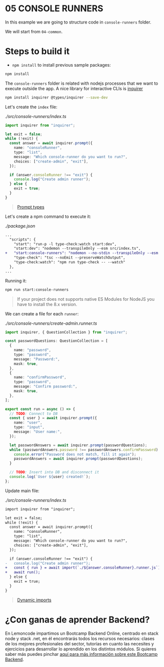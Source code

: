 # 05 CONSOLE RUNNERS

In this example we are going to structure code in `console-runners` folder.

We will start from `04-common`.

# Steps to build it

- `npm install` to install previous sample packages:

```bash
npm install

```

The `console-runners` folder is related with nodejs processes that we want to execute outside the app. A nice library for interactive CLIs is [inquirer](https://github.com/SBoudrias/Inquirer.js/)

```bash
npm install inquirer @types/inquirer --save-dev
```

Let's create the `index` file:

_./src/console-runners/index.ts_

```typescript
import inquirer from "inquirer";

let exit = false;
while (!exit) {
  const answer = await inquirer.prompt({
    name: "consoleRunner",
    type: "list",
    message: "Which console-runner do you want to run?",
    choices: ["create-admin", "exit"],
  });

  if (answer.consoleRunner !== "exit") {
    console.log("Create admin runner");
  } else {
    exit = true;
  }
}

```

> [Prompt types](https://github.com/SBoudrias/Inquirer.js/#prompt-types)

Let's create a npm command to execute it:

_./package.json_

```diff
...
  "scripts": {
    "start": "run-p -l type-check:watch start:dev",
    "start:dev": "nodemon --transpileOnly --esm src/index.ts",
+   "start:console-runners": "nodemon --no-stdin --transpileOnly --esm src/console-runners/index.ts",
    "type-check": "tsc --noEmit --preserveWatchOutput",
    "type-check:watch": "npm run type-check -- --watch"
  },
...
```

Running it:

```bash
npm run start:console-runners
```

> If your project does not supports native ES Modules for NodeJS you have to  install the 8.x version.

We can create a file for each `runner`:

_./src/console-runners/create-admin.runner.ts_

```typescript
import inquirer, { QuestionCollection } from "inquirer";

const passwordQuestions: QuestionCollection = [
  {
    name: "password",
    type: "password",
    message: "Password:",
    mask: true,
  },
  {
    name: "confirmPassword",
    type: "password",
    message: "Confirm password:",
    mask: true,
  },
];

export const run = async () => {
  // TODO: Connect to DB
  const { user } = await inquirer.prompt({
    name: "user",
    type: "input",
    message: "User name:",
  });

  let passwordAnswers = await inquirer.prompt(passwordQuestions);
  while (passwordAnswers.password !== passwordAnswers.confirmPassword) {
    console.error("Password does not match, fill it again");
    passwordAnswers = await inquirer.prompt(passwordQuestions);
  }

  // TODO: Insert into DB and disconnect it
  console.log(`User ${user} created!`);
};

```

Update main file:

_./src/console-runners/index.ts_

```diff
import inquirer from "inquirer";

let exit = false;
while (!exit) {
  const answer = await inquirer.prompt({
    name: "consoleRunner",
    type: "list",
    message: "Which console-runner do you want to run?",
    choices: ["create-admin", "exit"],
  });

  if (answer.consoleRunner !== "exit") {
-   console.log("Create admin runner");
+   const { run } = await import(`./${answer.consoleRunner}.runner.js`);
+   await run();
  } else {
    exit = true;
  }
}

```

> [Dynamic imports](https://developer.mozilla.org/en-US/docs/Web/JavaScript/Reference/Operators/import)

# ¿Con ganas de aprender Backend?

En Lemoncode impartimos un Bootcamp Backend Online, centrado en stack node y stack .net, en él encontrarás todos los recursos necesarios: clases de los mejores profesionales del sector, tutorías en cuanto las necesites y ejercicios para desarrollar lo aprendido en los distintos módulos. Si quieres saber más puedes pinchar [aquí para más información sobre este Bootcamp Backend](https://lemoncode.net/bootcamp-backend#bootcamp-backend/banner).
